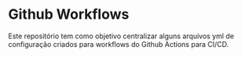 # Github Workflows

Este repositório tem como objetivo centralizar alguns arquivos yml de configuração criados
para workflows do Github Actions para CI/CD.